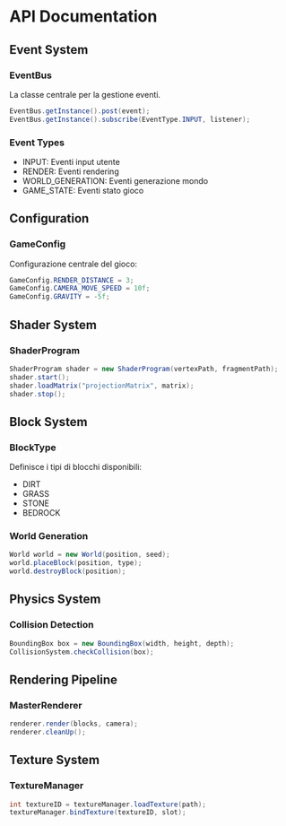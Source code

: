 # API Documentation

## Event System
### EventBus
La classe centrale per la gestione eventi.
```java
EventBus.getInstance().post(event);
EventBus.getInstance().subscribe(EventType.INPUT, listener);
```

### Event Types
- INPUT: Eventi input utente
- RENDER: Eventi rendering
- WORLD_GENERATION: Eventi generazione mondo
- GAME_STATE: Eventi stato gioco

## Configuration
### GameConfig
Configurazione centrale del gioco:
```java
GameConfig.RENDER_DISTANCE = 3;
GameConfig.CAMERA_MOVE_SPEED = 10f;
GameConfig.GRAVITY = -5f;
```

## Shader System
### ShaderProgram
```java
ShaderProgram shader = new ShaderProgram(vertexPath, fragmentPath);
shader.start();
shader.loadMatrix("projectionMatrix", matrix);
shader.stop();
```

## Block System
### BlockType
Definisce i tipi di blocchi disponibili:
- DIRT
- GRASS
- STONE
- BEDROCK

### World Generation
```java
World world = new World(position, seed);
world.placeBlock(position, type);
world.destroyBlock(position);
```

## Physics System
### Collision Detection
```java
BoundingBox box = new BoundingBox(width, height, depth);
CollisionSystem.checkCollision(box);
```

## Rendering Pipeline
### MasterRenderer
```java
renderer.render(blocks, camera);
renderer.cleanUp();
```

## Texture System
### TextureManager
```java
int textureID = textureManager.loadTexture(path);
textureManager.bindTexture(textureID, slot);
```